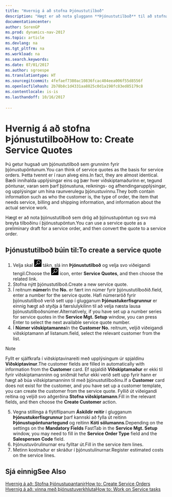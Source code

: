 ```yaml
---
title: "Hvernig á að stofna Þjónustutilboð"
description: "Hægt er að nota gluggann **Þjónustutilboð** til að stofna skjöl þar sem hægt er að færa inn upplýsingar um þjónustu, s.s. viðgerðir og viðhald, á þjónustuvörum að beiðni viðskiptamanns. Hægt er að nota þjónustutilboð sem drög að þjónustupöntun og svo má breyta tilboðinu í þjónustupöntun."
documentationcenter: 
author: SorenGP
ms.prod: dynamics-nav-2017
ms.topic: article
ms.devlang: na
ms.tgt_pltfrm: na
ms.workload: na
ms.search.keywords: 
ms.date: 07/01/2017
ms.author: sgroespe
ms.translationtype: HT
ms.sourcegitcommit: 4fefaef7380ac10836fcac404eea006f55d8556f
ms.openlocfilehash: 2b78b8c1d4331aa8825c0d1a198fc83ed85179c8
ms.contentlocale: is-is
ms.lasthandoff: 10/16/2017

---
```

# <a name="how-to-create-service-quotes"></a><span data-ttu-id="3cb7d-104">Hvernig á að stofna Þjónustutilboð</span><span class="sxs-lookup"><span data-stu-id="3cb7d-104">How to: Create Service Quotes</span></span>
<span data-ttu-id="3cb7d-105">Þú getur hugsað um þjónustutilboð sem grunninn fyrir þjónustupöntunum.</span><span class="sxs-lookup"><span data-stu-id="3cb7d-105">You can think of service quotes as the basis for service orders.</span></span> <span data-ttu-id="3cb7d-106">Þetta tvennt er í raun alveg eins.</span><span class="sxs-lookup"><span data-stu-id="3cb7d-106">In fact, they are almost identical.</span></span> <span data-ttu-id="3cb7d-107">Bæði innihalda upplýsingar eins og þær hver viðskiptamaðurinn er, tegund pöntunar, varan sem þarf þjónustuna, reiknings- og afhendingarupplýsingar, og upplýsingar um hina raunverulegu þjónustuvinnu.</span><span class="sxs-lookup"><span data-stu-id="3cb7d-107">They both contain information such as who the customer is, the type of order, the item that needs service, billing and shipping information, and information about the actual service work.</span></span>
 
<span data-ttu-id="3cb7d-108">Hægt er að nota þjónustutilboð sem drög að þjónustupöntun og svo má breyta tilboðinu í þjónustupöntun.</span><span class="sxs-lookup"><span data-stu-id="3cb7d-108">You can use a service quote as a preliminary draft for a service order, and then convert the quote to a service order.</span></span>  
  
## <a name="to-create-a-service-quote"></a><span data-ttu-id="3cb7d-109">Þjónustutilboð búin til:</span><span class="sxs-lookup"><span data-stu-id="3cb7d-109">To create a service quote</span></span>  
1. <span data-ttu-id="3cb7d-110">Velja skal ![Leit að síðu eða skýrslu](media/ui-search/search_small.png "Leit að síðu eða skýrslu táknið") tákn, slá inn **Þjónustutilboð** og velja svo viðeigandi tengil.</span><span class="sxs-lookup"><span data-stu-id="3cb7d-110">Choose the ![Search for Page or Report](media/ui-search/search_small.png "Search for Page or Report icon") icon, enter **Service Quotes**, and then choose the related link.</span></span>  
2. <span data-ttu-id="3cb7d-111">Stofna nýtt þjónustutilboð.</span><span class="sxs-lookup"><span data-stu-id="3cb7d-111">Create a new service quote.</span></span>  
3. <span data-ttu-id="3cb7d-112">Í reitnum **númer**</span><span class="sxs-lookup"><span data-stu-id="3cb7d-112">In the **No.**</span></span> <span data-ttu-id="3cb7d-113">er fært inn númer fyrir þjónustutilboðið.</span><span class="sxs-lookup"><span data-stu-id="3cb7d-113">field, enter a number for the service quote.</span></span> <span data-ttu-id="3cb7d-114">Hafi númeraröð fyrir þjónustutilboð verið sett upp í glugganum **Þjónustukerfisgrunnur** er einnig hægt að styðja á færslulykilinn til að velja næsta lausa þjónustutilboðsnúmer.</span><span class="sxs-lookup"><span data-stu-id="3cb7d-114">Alternatively, if you have set up a number series for service quotes in the **Service Mgt. Setup** window, you can press Enter to select the next available service quote number.</span></span>  
4. <span data-ttu-id="3cb7d-115">Í **Númer viðskiptamanns**</span><span class="sxs-lookup"><span data-stu-id="3cb7d-115">In the **Customer No.**</span></span>  <span data-ttu-id="3cb7d-116">reitnum, veljið viðeigandi viðskiptamann af listanum.</span><span class="sxs-lookup"><span data-stu-id="3cb7d-116">field, select the relevant customer from the list.</span></span>  

  > [!Note]  
  >  <span data-ttu-id="3cb7d-117">Fyllt er sjálfkrafa í viðskiptavinareiti með upplýsingum úr spjaldinu **Viðskiptavinur**.</span><span class="sxs-lookup"><span data-stu-id="3cb7d-117">The customer fields are filled in automatically with information from the **Customer** card.</span></span> <span data-ttu-id="3cb7d-118">Ef spjaldið **Viðskiptamaður** er ekki til fyrir viðskiptamanninn og sniðmát hefur ekki verið sett upp fyrir hann er hægt að búa viðskiptamanninn til með þjónustutilboðinu.</span><span class="sxs-lookup"><span data-stu-id="3cb7d-118">If a **Customer** card does not exist for the customer, and you have set up a customer template, you can create the customer from the service quote.</span></span> <span data-ttu-id="3cb7d-119">Fyllið út viðeigandi reitina og veljið svo aðgerðina **Stofna viðskiptamann**.</span><span class="sxs-lookup"><span data-stu-id="3cb7d-119">Fill in the relevant fields, and then choose the **Create Customer** action.</span></span>  
  
5. <span data-ttu-id="3cb7d-120">Vegna stillinga á flýtiflipanum **Áskildir reitir** í glugganum **Þjónustukerfisgrunnur** þarf kannski að fylla út reitinn **Þjónustupöntunartegund** og reitinn **Kóti sölumanns**.</span><span class="sxs-lookup"><span data-stu-id="3cb7d-120">Depending on the settings on the **Mandatory Fields** FastTab in the **Service Mgt. Setup** window, you may need to fill in the **Service Order Type** field and the **Salesperson Code** field.</span></span>  
6. <span data-ttu-id="3cb7d-121">Þjónustuvörulínurnar eru fylltar út.</span><span class="sxs-lookup"><span data-stu-id="3cb7d-121">Fill in the service item lines.</span></span>  
7. <span data-ttu-id="3cb7d-122">Metinn kostnaður er skráður í þjónustulínurnar.</span><span class="sxs-lookup"><span data-stu-id="3cb7d-122">Register estimated costs on the service lines.</span></span>  
  
## <a name="see-also"></a><span data-ttu-id="3cb7d-123">Sjá einnig</span><span class="sxs-lookup"><span data-stu-id="3cb7d-123">See Also</span></span>  
[<span data-ttu-id="3cb7d-124">Hvernig á að: Stofna Þjónustupantanir</span><span class="sxs-lookup"><span data-stu-id="3cb7d-124">How to: Create Service Orders</span></span>](service-how-to-create-service-orders.md)  
[<span data-ttu-id="3cb7d-125">Hvernig á að: vinna með þjónustuverkhluta</span><span class="sxs-lookup"><span data-stu-id="3cb7d-125">How to: Work on Service tasks</span></span>](service-how-to-work-on-service-tasks.md)  

 
